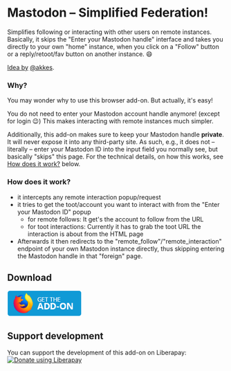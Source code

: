 # Mastodon – Simplified Federation!

Simplifies following or interacting with other users on remote instances. Basically, it skips the "Enter your Mastodon handle" interface and takes you directly to your own "home" instance, when you click on a "Follow" button or a reply/retoot/fav button on another instance. :smile:

[Idea by](https://social.wxcafe.net/@akkes/100550833588126733) [@akkes](https://social.wxcafe.net/@akkes).

### Why?

You may wonder why to use this browser add-on. But actually, it's easy!

You do not need to enter your Mastodon account handle anymore! (except for login :wink:) This makes interacting with remote instances much simpler.

Additionally, this add-on makes sure to keep your Mastodon handle **private**. It will never expose it into any third-party site. As such, e.g., it does not – literally – enter your Mastodon ID into the input field you normally see, but basically "skips" this page. For the technical details, on how this works, see [How does it work?](#how-does-it-work) below.

### How does it work?

* it intercepts any remote interaction popup/request
* it tries to get the toot/account you want to interact with from the "Enter your Mastodon ID" popup
  * for remote follows: It get's the account to follow from the URL
  * for toot interactions: Currently it has to grab the toot URL the interaction is about from the HTML page
* Afterwards it then redirects to the "remote_follow"/"remote_interaction" endpoint of your own Mastodon instance directly, thus skipping entering the Mastodon handle in that "foreign" page.

## Download

**[![Get it for Firefox!](assets/amobutton.png)](https://addons.mozilla.org/de/firefox/addon/mastodon-simplified-federation)**

## Support development

You can support the development of this add-on on Liberapay:  
[![Donate using Liberapay](https://liberapay.com/assets/widgets/donate.svg)](https://liberapay.com/rugk/donate)
